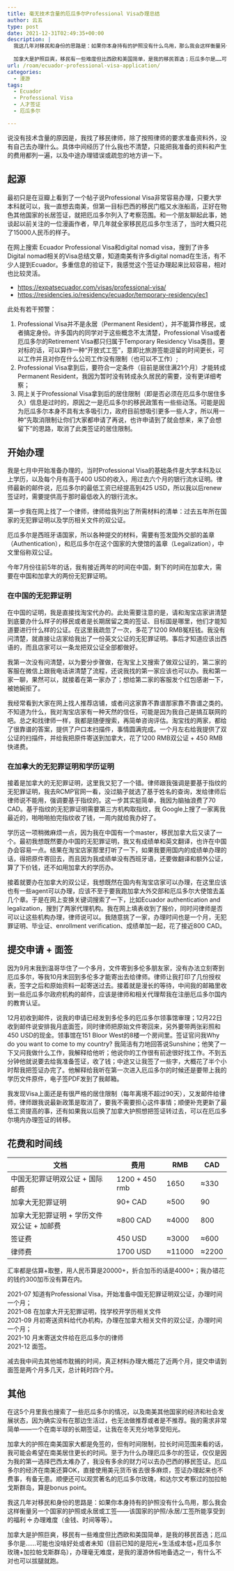```yaml
---
title: 毫无技术含量的厄瓜多尔Professional Visa办理总结
author: 云五
type: post
date: 2021-12-31T02:49:35+00:00
description: |
  我这几年对移民和身份的思路是：如果你本身持有的护照没有什么鸟用，那么我会这样衡量另一个国家的护照或永居或工签——该国家的护照/永居/工签所能享受到的福利 ➗ 办理难度（金钱、时间等等）。
  
  加拿大是护照巨爽，移民有一些难度但比西欧和美国简单，是我的移民首选；厄瓜多尔是……可能也没啥好处或者未知（目前已知的是阳光+生活成本低+厄瓜多尔玫瑰+加拉帕戈斯群岛），办理毫无难度，是我的漫游休假地备选之一，有什么不对也可以拔腿就跑。
url: /roam/ecuador-professional-visa-application/
categories:
  - 漫游
tags:
  - Ecuador
  - Professional Visa
  - 人才签证
  - 厄瓜多尔

---
```

说没有技术含量的原因是，我找了移民律师，除了按照律师的要求准备资料外，没有自己去办理什么。具体中间经历了什么我也不清楚，只能把我准备的资料和产生的费用都列一遍，以及中途办理错误或疏忽的地方讲一下。

## 起源

最初只是在豆瓣上看到了一个帖子说Professional Visa非常容易办理，只要大学本科就可以，我一直想去南美，但第一目标巴西的移民门槛又水涨船高，正好在物色其他国家的长居签证，就把厄瓜多尔列入了考察范围。和一个朋友聊起此事，她谈起以前关注的一位漫画作者，早几年就全家移民厄瓜多尔生活了，当时大概只花了15000人民币的样子。

在网上搜索 Ecuador Professional Visa和digital nomad visa，搜到了许多Digital nomad相关的Visa总结文章，知道南美有许多digital nomad在生活，有不少人提到Ecuador。多重信息的验证下，我感觉这个签证办理起来比较容易，相对也比较灵活。

- https://expatsecuador.com/visas/professional-visa/
- https://residencies.io/residency/ecuador/temporary-residency/ec1

此处有若干预警：

  1. Professional Visa并不是永居（Permanent Resident），并不能算作移民，或者搞定身份。许多国内的同学对于这些概念不太清楚，Professional Visa或者厄瓜多尔的Retirement Visa都只归属于Temporary Residency Visa类目。要对标的话，可以算作一种“开放式工签”，意即比旅游签能逗留的时间更长，可以工作并且对你在什么公司工作没有限制（也可以不工作）;
  2. Professional Visa拿到后，要符合一定条件（目前是居住满21个月）才能转成Permanent Resident，我因为暂时没有转成永久居民的需要，没有更详细考察；
  3. 网上关于Professional Visa拿到后的居住限制（即是否必须在厄瓜多尔居住多久）信息是过时的，原因之一是厄瓜多尔的移民政策有一些些动荡。可能是因为厄瓜多尔本身不具有太多吸引力，政府目前想吸引更多一些人才，所以用一种“先取消限制让你们大家都申请了再说，也许申请到了就会想来，来了会想留下”的思路，取消了此类签证的居住限制。

## 开始办理

我是七月中开始准备办理的，当时Professional Visa的基础条件是大学本科及以上学历，以及每个月有高于400 USD的收入，用过去六个月的银行流水证明。律师最新的邮件说，厄瓜多尔的最低工资已经提高到425 USD，所以我以后renew签证时，需要提供高于那时最低收入的银行流水。

第一步我在网上找了一个律师，律师给我列出了所需材料的清单：过去五年所在国家的无犯罪证明以及学历相关文件的双公证。

厄瓜多尔是西班牙语国家，所以各种提交的材料，需要有签发国外交部的盖章（Authentication），和厄瓜多尔在这个国家的大使馆的盖章（Legalization），中文里俗称双公证。

今年7月份往前5年的话，我有接近两年的时间在中国，剩下的时间在加拿大，需要在中国和加拿大的两份无犯罪证明。

### 在中国的无犯罪证明

在中国的证明，我是直接找淘宝代办的。此处需要注意的是，请和淘宝店家讲清楚到底要办什么样子的移民或者是长期居留之类的签证、目标国是哪里，他们才能知道要进行什么样的公证。在这里我疏忽了一次，多花了1200 RMB冤枉钱。我没有问清楚，就直接让店家给我出了一份英文公证的无犯罪证明。事后才知道应该出西语的，而且店家可以一条龙把双公证全部都做好。

我第一次没有问清楚，以为要分步骤做，在淘宝上又搜索了做双公证的，第二家的客服在微信上跟我电话讲清楚了流程，还说我找的第一家应该也可以办。我和第一家一聊，果然可以，就接着在第一家办了；想给第二家的客服发个红包感谢一下，被她婉拒了。

我经常看到大家在网上找人推荐店铺，或者问这家靠不靠谱那家靠不靠谱之类的。不知道为什么，我对淘宝店家有一种天然的信任，可能是因为我自己是搞互联网的吧。总之和找律师一样，我都是随便搜索，再简单咨询评估。淘宝找的两家，都给了很靠谱的答案，提供了户口本扫描件，事情圆满完成。一个月左右给我提供了双公证的扫描件，并给我把原件寄送到加拿大，花了1200 RMB双公证 + 450 RMB快递费。

### 在加拿大的无犯罪证明和学历证明

接着是加拿大的无犯罪证明，这里我又犯了一个错。律师跟我强调是要基于指纹的无犯罪证明，我去RCMP官网一看，没过脑子就选了基于姓名的查询，发给律师后律师说不能用，强调要基于指纹的。这一步其实挺简单，我因为脑抽浪费了70 CAD。基于指纹的无犯罪证明需要第三方机构取指纹，我 Google上搜了一家离我最近的，啪啪啪拍完指纹收了钱，一周内就给我办好了。

学历这一项稍微麻烦一点，因为我在中国有一个master，移民加拿大后又读了一个。最初我想既然要办中国的无犯罪证明，我又有成绩单和英文翻译，也许在中国办会容易一点。结果在淘宝店家那里打听了一下，如果我要用国内的成绩单办理的话，得把原件寄回去，而且因为我成绩单没有西班牙语，还要做翻译和额外公证，算了下价钱，还不如用加拿大的学历办。

接着就要办在加拿大的双公证，我想既然在国内有淘宝店家可以办理，在这里应该也有一些agent可以办理，应该不至于要我跑加拿大外交部和厄瓜多尔大使馆去盖几个章。于是在网上变换关键词搜索了一下，比如Ecuador authentication and legalization，搜到了两家代理机构。我在网上填表收到了报价，同时问律师是否可以让这些机构办理，律师说可以。我随意挑了一家，办理时间也是一个月，无犯罪证明、毕业证、enrollment verification、成绩单加一起，花了接近800 CAD。

## 提交申请 + 面签

因为9月末我到温哥华住了一个多月，文件寄到多伦多朋友家，没有办法立刻寄到厄瓜多尔，等我10月末回到多伦多才能寄出去给律师。律师让我打印了几份授权表，签字之后和原始资料一起寄送过去。接着就是漫长的等待，中间我的邮箱里收到一些厄瓜多尔政府机构的邮件，应该是律师和相关代理帮我在注册厄瓜多尔国内的教育认证。

12月初收到邮件，说我的申请已经发到多伦多的厄瓜多尔领事馆审理；12月22日收到邮件说安排我月底面签，同时律师把原始文件寄回来，另外要带两张彩照和450 USD的现金。领事馆在151 Bloor West的8楼一个房间里。签证官问我Why do you want to come to my country? 我简洁有力地回答说Sunshine；他笑了一下又问我做什么工作，我解释给他听；他说你的工作很有前途很好找工作。不到五分钟他就说要去给我准备签证，收了钱；中途又让我签了一些字，大概花了半个小时帮我把签证办完了。他解释给我听在第一次进入厄瓜多尔的时候还是要带上我的学历文件原件，电子签PDF发到了我邮箱。

我发现Visa上面还是有很严格的居住限制（每年离境不超过90天），又发邮件给律师，律师跟我说最新政策是取消了，要我不需要担心这件事情；顺便补充更新了最低工资提高的事，还有如果我以后换了加拿大护照想把签证转过去，可以在厄瓜多尔境内办理签证的转移。

## 花费和时间线

| 文档                       | 费用             | RMB    | CAD   |
| ------------------------ | -------------- | ------ | ----- |
| 中国无犯罪证明双公证 + 国际邮费        | 1200 + 450 rmb | 1650   | ≈330  |
| 加拿大无犯罪证明                 | 90+ CAD        | ≈500   | 90    |
| 加拿大无犯罪证明 + 学历文件双公证 + 加邮费 | ≈800 CAD       | ≈4000  | 800   |
| 签证费                      | 450 USD        | ≈3000  | ≈600  |
| 律师费                      | 1700 USD       | ≈11000 | ≈2200 |

汇率都是估算+取整，用人民币算是20000+，折合加币的话是4000+；我办错花的钱约300加币没有算在内。

2021-07 知道有Professional Visa，开始准备中国无犯罪证明双公证，办理时间一个月；  
2021-08 在加拿大开无犯罪证明，找学校开学历相关文件  
2021-09 月初寄送资料给代办机构，办理在加拿大相关文件的双公证，办理时间一个月；  
2021-10 月末寄送文件给在厄瓜多尔的律师  
2021-12 面签。

减去我中间去其他城市耽搁的时间，真正材料办理大概花了近两个月，提交申请到面签是两个月多几天，总计耗时四个月。

## 其他

在这5个月里我也搜索了一些厄瓜多尔的情况，以及南美其他国家的经济和社会发展状态，因为确实没有在那边生活过，也无法做推荐或者是不推荐。我的需求非常简单——一个在南半球的长期签证，让我在冬天充分地享受阳光。

加拿大的护照在南美国家大都是免签的，但有时间限制，拉长时间范围来看的话，我可能会希望在南美居住更长的时间。至于为什么办理厄瓜多尔的签证，仅仅是因为我的第一选择巴西太难办了，我没有多余的财力可以去办巴西的移民签证。厄瓜多尔的经济在南美还算OK，直接使用美元货币省去很多麻烦，签证办理起来也不费事，有备无患。顺便还可以观赏著名的厄瓜多尔玫瑰，和达尔文考察过的加拉帕戈斯群岛，算是bonus point。

我这几年对移民和身份的思路是：如果你本身持有的护照没有什么鸟用，那么我会这样衡量另一个国家的护照或永居或工签——该国家的护照/永居/工签所能享受到的福利 ➗ 办理难度（金钱、时间等等）。

加拿大是护照巨爽，移民有一些难度但比西欧和美国简单，是我的移民首选；厄瓜多尔是……可能也没啥好处或者未知（目前已知的是阳光+生活成本低+厄瓜多尔玫瑰+加拉帕戈斯群岛），办理毫无难度，是我的漫游休假地备选之一，有什么不对也可以拔腿就跑。

